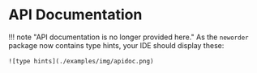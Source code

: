 # API Documentation

!!! note "API documentation is no longer provided here."
    As the `neworder` package now contains type hints, your IDE should display these:

    ![type hints](./examples/img/apidoc.png)
